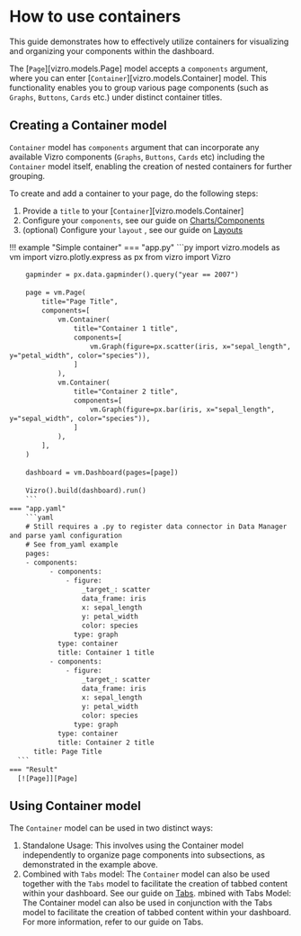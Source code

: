 # How to use containers

This guide demonstrates how to effectively utilize containers for visualizing and organizing your components within the dashboard.

The [`Page`][vizro.models.Page] model accepts a `components` argument, where you can enter [`Container`][vizro.models.Container] model.
This functionality enables you to group various page components (such as `Graphs`, `Buttons`, `Cards` etc.) under distinct container titles.

## Creating a Container model

`Container` model has `components` argument that can incorporate any available Vizro components  (`Graphs`, `Buttons`, `Cards` etc) including the `Container` model itself, enabling the creation of nested containers for further grouping.

To create and add a container to your page, do the following steps:

1. Provide a `title` to your [`Container`][vizro.models.Container]
2. Configure your `components`, see our guide on [Charts/Components](components.md)
3. (optional) Configure your `layout` , see our guide on [Layouts](layouts.md)

!!! example "Simple container"
    === "app.py"
        ```py
        import vizro.models as vm
        import vizro.plotly.express as px
        from vizro import Vizro

        gapminder = px.data.gapminder().query("year == 2007")

        page = vm.Page(
            title="Page Title",
            components=[
                vm.Container(
                    title="Container 1 title",
                    components=[
                        vm.Graph(figure=px.scatter(iris, x="sepal_length", y="petal_width", color="species")),
                    ]
                ),
                vm.Container(
                    title="Container 2 title",
                    components=[
                        vm.Graph(figure=px.bar(iris, x="sepal_length", y="sepal_width", color="species")),
                    ]
                ),
            ],
        )

        dashboard = vm.Dashboard(pages=[page])

        Vizro().build(dashboard).run()
        ```
    === "app.yaml"
        ```yaml
        # Still requires a .py to register data connector in Data Manager and parse yaml configuration
        # See from_yaml example
        pages:
        - components:
              - components:
                  - figure:
                      _target_: scatter
                      data_frame: iris
                      x: sepal_length
                      y: petal_width
                      color: species
                    type: graph
                type: container
                title: Container 1 title
              - components:
                  - figure:
                      _target_: scatter
                      data_frame: iris
                      x: sepal_length
                      y: petal_width
                      color: species
                    type: graph
                type: container
                title: Container 2 title
          title: Page Title
      ```
    === "Result"
      [![Page]][Page]

  [Page]: ../../assets/user_guides/pages/page_sunburst.png


## Using Container model

The `Container` model can be used in two distinct ways:

1. Standalone Usage: This involves using the Container model independently to organize page components into subsections, as demonstrated in the example above.
2. Combined with `Tabs` model: The `Container` model can also be used together with the `Tabs` model to facilitate the creation of tabbed content within your dashboard. See our guide on [Tabs](tabs.md).
mbined with Tabs Model: The Container model can also be used in conjunction with the Tabs model to facilitate the creation of tabbed content within your dashboard. For more information, refer to our guide on Tabs.
